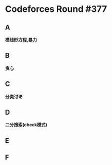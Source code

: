 # Codeforces Round #377

## A
**模线形方程,暴力**

## B
**贪心**

## C
**分类讨论**

## D
**二分搜索(check模式)**

## E

## F
